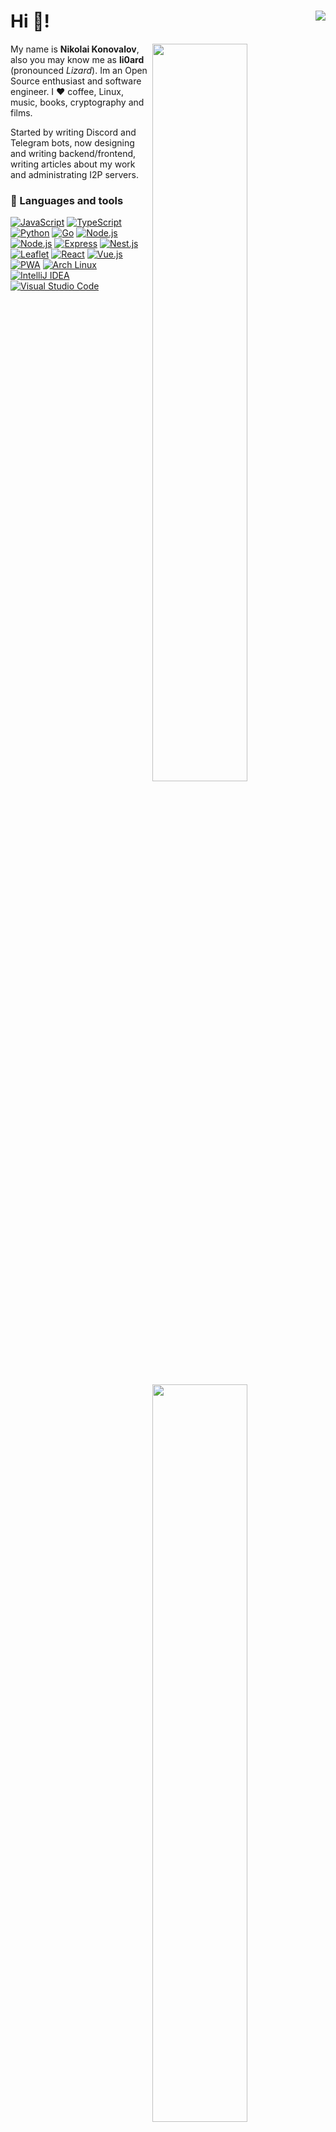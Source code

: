 # Hi :wave:! <img align="right" src="https://komarev.com/ghpvc/?username=li0ard&color=79C83D&abbreviated=true&label=%F0%9F%91%81+Visitors+%20&base=341" />

  <img width="55%" align="right" src="https://github-readme-stats.vercel.app/api?username=li0ard&theme=github_dark_dimmed&hide_border=true&count_private=true&layout=compact&hide_title=true#gh-dark-mode-only">
  <img width="55%" align="right" src="https://github-readme-stats.vercel.app/api/top-langs/?username=li0ard&theme=github_dark_dimmed&hide_border=true&count_private=true&layout=compact&hide_title=true&hide=html">

My name is **Nikolai Konovalov**, also you may know me as **li0ard** (pronounced *Lizard*). Im an Open Source enthusiast and software engineer. I ❤️ coffee, Linux, music, books, cryptography and films.

Started by writing Discord and Telegram bots, now designing and writing backend/frontend, writing articles about my work and administrating I2P servers.

### 🔧 Languages and tools

<a href="https://developer.mozilla.org/docs/Web/JavaScript"><img alt="JavaScript" src="https://img.shields.io/badge/-JavaScript-edb200?style=flat&logo=javascript&logoColor=white" /></a>
<a href="https://www.typescriptlang.org/"><img alt="TypeScript" src="https://img.shields.io/badge/-TypeScript-235a96?style=flat&logo=typescript&logoColor=white" /></a>
<a href="https://www.python.org/"><img alt="Python" src="https://img.shields.io/badge/-Python-397ab2?style=flat&logo=Python&logoColor=white" /></a>
<a href="https://golang.org/"><img alt="Go" src="https://img.shields.io/badge/-Go-008184?style=flat&logo=go&logoColor=white" /></a>
<a href="https://nodejs.org/"><img alt="Node.js" src="https://img.shields.io/badge/-Node.js-43853d?style=flat&logo=Node.js&logoColor=white" /></a>
<a href="https://bun.sh/"><img alt="Node.js" src="https://img.shields.io/badge/-Bun-222222?style=flat&logo=Bun&logoColor=white" /></a>
<a href="https://expressjs.com/"><img alt="Express" src="https://img.shields.io/badge/-Express-fdfdfd?style=flat&logo=express&logoColor=black" /></a>
<a href="https://nestjs.com/"><img alt="Nest.js" src="https://img.shields.io/badge/-Nest.js-e0234e?style=flat&logo=nestjs&logoColor=white" /></a>
<a href="https://leafletjs.com/"><img alt="Leaflet" src="https://img.shields.io/badge/-Leaflet-222222?logo=leaflet" /></a>
<a href="https://reactjs.org/"><img alt="React" src="https://img.shields.io/badge/-React-282c34?style=flat&logo=react&logoColor=white" /></a>
<a href="https://vuejs.org/"><img alt="Vue.js" src="https://img.shields.io/badge/-Vue.js-222222?style=flat&logo=vuedotjs" /></a>
<a href="https://developer.mozilla.org/en-US/docs/Web/Progressive_web_apps"><img alt="PWA" src="https://img.shields.io/badge/-PWA-222222?logo=pwa" /></a>
<a href="https://archlinux.org/"><img alt="Arch Linux" src="https://img.shields.io/badge/-Arch%20linux-222222?logo=archlinux" /></a>
<a href="https://www.jetbrains.com/idea/"><img alt="IntelliJ IDEA" src="https://img.shields.io/badge/-IntelliJ%20IDEA-white?logo=intellijidea&logoColor=black" /></a>
<a href="https://code.visualstudio.com/"><img alt="Visual Studio Code" src="https://img.shields.io/badge/-Visual Studio Code-0066b8?style=flat&logo=visualstudiocode&logoColor=white" /></a>


|   Language   | CEFR level |
|:------------:|:----------:|
|  🇷🇺 Russian  |   Native   |
|  🇬🇧 English  |     [B2](https://cert.efset.org/YgSdsY)     |
| 🇺🇦 Ukrainian |     A2     |

### 💡 Projects

- **[cpfx](https://github.com/li0ard/cpfx) ([web version](https://github.com/li0ard/cpfx_web))** - **PFX decoder for CryptoPro**
- **[ckey](https://github.com/li0ard/ckey)** - **Private key container decoder for CryptoPro**
- **[rutoken_go](https://github.com/li0ard/rutoken_go)** - **Container extractor for Rutoken Lite**
- **[nechestniy_znak](https://github.com/li0ard/nechestniy_znak)** - **Library for working with national product labeling system in Russia (In russian - Честный знак)**
- **[oms-barcode](https://github.com/li0ard/oms_barcode)** ([legacy version](https://github.com/li0ard/oms-barcode)) - **Barcode decoder of Russian compulsory medical insurance policy (In russian - ОМС)**
- **[Session ID](https://github.com/theinfinityway/session_id)** - **Library for working with [Session](https://getsession.org) User ID's**
- **[sshsign](https://github.com/theinfinityway/sshsign)** - **Simple CLI for signing files using SSH keys**
- **[tsemrtd](https://github.com/li0ard/tsemrtd)** - **Library for working with [eMRTD](https://schengen-it-systems.ec.europa.eu/glossary/electronic-machine-readable-travel-document-emrtd) LDS datagroups**
- **[@li0ard/ons](https://github.com/li0ard/ons)** - **Library for working with [Oxen Name System](https://oxen.io/oxen-name-system-ons-the-facts)**

##### 🔐 GOST algorithms (🇷🇺)
- **[@li0ard/streebog](https://github.com/li0ard/streebog)** - **Streebog (aka GOST R 34.11-2012) hash function**
- **[@li0ard/gost3413](https://github.com/li0ard/gost3413)** - **Cipher modes and padding's according to GOST R 34.13-2015**
- **[@li0ard/magma](https://github.com/li0ard/magma)** - **Magma (aka GOST R 34.12-2015 and GOST 28147-89) cipher implementation**
- **[@li0ard/kuznyechik](https://github.com/li0ard/kuznyechik)** - **Kuznyechik cipher implementation**
- **[@li0ard/gost341194](https://github.com/li0ard/gost341194)** - **GOST R 34.11-94 hash function**
- **[@li0ard/gostcurves](https://github.com/li0ard/gostcurves)** - **GOST R 34.10 (2001/2012) curves and DSA**

##### 🔐 DSTU algorithms (🇺🇦)
- **[@li0ard/kupyna](https://github.com/li0ard/kupyna)** - **Kupyna (DSTU 7564:2014) hash function**
- **[@li0ard/strumok](https://github.com/li0ard/strumok)** - **Strumok (DSTU 8845:2019) cipher implementation**

##### 🔐 Other algorithms
- **[@li0ard/keeloq](https://github.com/li0ard/keeloq)** - **KeeLoq cipher implementation**
- **[@li0ard/crapto1_ts](https://github.com/li0ard/crapto1_ts)** - **Crypto-1 cipher implementation. Recovering MIFARE Classic keys in TypeScript**


